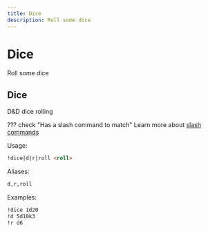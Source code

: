 ```yaml
---
title: Dice
description: Roll some dice
---
```

# Dice

Roll some dice

## Dice

D&D dice rolling

??? check "Has a slash command to match"
	Learn more about [slash commands](/#slash-commands)

Usage:

```md
!dice|d|r|roll <roll>
```

Aliases:

```md
d,r,roll
```

Examples:

```md
!dice 1d20
!d 5d10k3
!r d6
```
